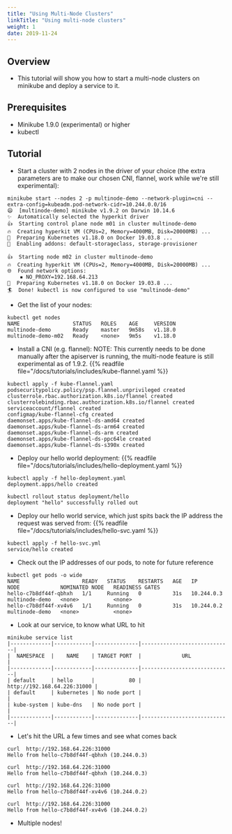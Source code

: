 ```yaml
---
title: "Using Multi-Node Clusters"
linkTitle: "Using multi-node clusters"
weight: 1
date: 2019-11-24
---
```


## Overview

- This tutorial will show you how to start a multi-node clusters on minikube and deploy a service to it.

## Prerequisites

- Minikube 1.9.0 (experimental) or higher
- kubectl

## Tutorial

- Start a cluster with 2 nodes in the driver of your choice (the extra parameters are to make our chosen CNI, flannel, work while we're still experimental):
```
minikube start --nodes 2 -p multinode-demo --network-plugin=cni --extra-config=kubeadm.pod-network-cidr=10.244.0.0/16
😄  [multinode-demo] minikube v1.9.2 on Darwin 10.14.6
✨  Automatically selected the hyperkit driver
👍  Starting control plane node m01 in cluster multinode-demo
🔥  Creating hyperkit VM (CPUs=2, Memory=4000MB, Disk=20000MB) ...
🐳  Preparing Kubernetes v1.18.0 on Docker 19.03.8 ...
🌟  Enabling addons: default-storageclass, storage-provisioner

👍  Starting node m02 in cluster multinode-demo
🔥  Creating hyperkit VM (CPUs=2, Memory=4000MB, Disk=20000MB) ...
🌐  Found network options:
    ▪ NO_PROXY=192.168.64.213
🐳  Preparing Kubernetes v1.18.0 on Docker 19.03.8 ...
🏄  Done! kubectl is now configured to use "multinode-demo"
```

- Get the list of your nodes:
```
kubectl get nodes
NAME                 STATUS   ROLES    AGE     VERSION
multinode-demo       Ready    master   9m58s   v1.18.0
multinode-demo-m02   Ready    <none>   9m5s    v1.18.0
```

- Install a CNI (e.g. flannel):
NOTE: This currently needs to be done manually after the apiserver is running, the multi-node feature is still experimental as of 1.9.2.
{{% readfile file="/docs/tutorials/includes/kube-flannel.yaml %}}
```
kubectl apply -f kube-flannel.yaml
podsecuritypolicy.policy/psp.flannel.unprivileged created
clusterrole.rbac.authorization.k8s.io/flannel created
clusterrolebinding.rbac.authorization.k8s.io/flannel created
serviceaccount/flannel created
configmap/kube-flannel-cfg created
daemonset.apps/kube-flannel-ds-amd64 created
daemonset.apps/kube-flannel-ds-arm64 created
daemonset.apps/kube-flannel-ds-arm created
daemonset.apps/kube-flannel-ds-ppc64le created
daemonset.apps/kube-flannel-ds-s390x created
```

- Deploy our hello world deployment:
{{% readfile file="/docs/tutorials/includes/hello-deployment.yaml %}}
```
kubectl apply -f hello-deployment.yaml
deployment.apps/hello created

kubectl rollout status deployment/hello
deployment "hello" successfully rolled out
```

- Deploy our hello world service, which just spits back the IP address the request was served from:
{{% readfile file="/docs/tutorials/includes/hello-svc.yaml %}}
```
kubectl apply -f hello-svc.yml
service/hello created
```

- Check out the IP addresses of our pods, to note for future reference
```
kubectl get pods -o wide
NAME                    READY   STATUS    RESTARTS   AGE   IP           NODE             NOMINATED NODE   READINESS GATES
hello-c7b8df44f-qbhxh   1/1     Running   0          31s   10.244.0.3   multinode-demo   <none>           <none>
hello-c7b8df44f-xv4v6   1/1     Running   0          31s   10.244.0.2   multinode-demo   <none>           <none>
```

- Look at our service, to know what URL to hit
```
minikube service list
|-------------|------------|--------------|-----------------------------|
|  NAMESPACE  |    NAME    | TARGET PORT  |             URL             |
|-------------|------------|--------------|-----------------------------|
| default     | hello      |           80 | http://192.168.64.226:31000 |
| default     | kubernetes | No node port |                             |
| kube-system | kube-dns   | No node port |                             |
|-------------|------------|--------------|-----------------------------|
```

- Let's hit the URL a few times and see what comes back
```
curl  http://192.168.64.226:31000
Hello from hello-c7b8df44f-qbhxh (10.244.0.3)

curl  http://192.168.64.226:31000
Hello from hello-c7b8df44f-qbhxh (10.244.0.3)

curl  http://192.168.64.226:31000
Hello from hello-c7b8df44f-xv4v6 (10.244.0.2)

curl  http://192.168.64.226:31000
Hello from hello-c7b8df44f-xv4v6 (10.244.0.2)
```

- Multiple nodes!
